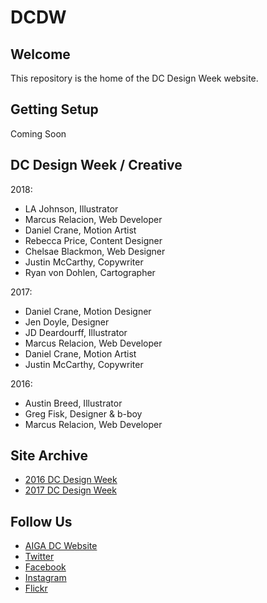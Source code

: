 # DCDW

## Welcome

This repository is the home of the DC Design Week website.

## Getting Setup

Coming Soon

## DC Design Week / Creative

2018:

- LA Johnson, Illustrator
- Marcus Relacion, Web Developer
- Daniel Crane, Motion Artist
- Rebecca Price, Content Designer
- Chelsae Blackmon, Web Designer
- Justin McCarthy, Copywriter
- Ryan von Dohlen, Cartographer

2017:

- Daniel Crane, Motion Designer
- Jen Doyle, Designer
- JD Deardourff, Illustrator
- Marcus Relacion, Web Developer
- Daniel Crane, Motion Artist
- Justin McCarthy, Copywriter

2016:

- Austin Breed, Illustrator
- Greg Fisk, Designer & b-boy
- Marcus Relacion, Web Developer

## Site Archive

- [2016 DC Design Week](https://github.com/AIGAdc/2016.dcdesignweek.org)
- [2017 DC Design Week](https://github.com/AIGAdc/2017.dcdesignweek.org)

## Follow Us

- [AIGA DC Website](https://dc.aiga.org/)
- [Twitter](https://twitter.com/aigadc)
- [Facebook](https://www.facebook.com/aigaDC)
- [Instagram](https://www.instagram.com/aigadc/)
- [Flickr](https://www.flickr.com/photos/77867183@N00)